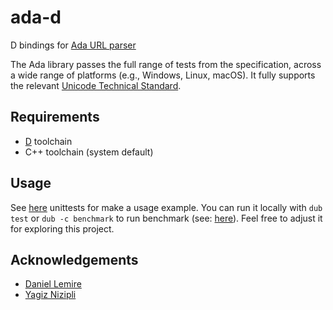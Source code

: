 # ada-d

D bindings for [Ada URL parser](https://github.com/ada-url)

The Ada library passes the full range of tests from the specification, across a wide range of platforms (e.g., Windows, Linux, macOS).
It fully supports the relevant [Unicode Technical Standard](https://www.unicode.org/reports/tr46/#ToUnicode).

## Requirements

* [D](https://dlang.org/) toolchain
* C++ toolchain (system default)

## Usage

See [here](source/package.d) unittests for make a usage example.
You can run it locally with `dub test` or `dub -c benchmark` to run benchmark (see: [here](bench/bench.d)).
Feel free to adjust it for exploring this project.

## Acknowledgements
- [Daniel Lemire](https://github.com/lemire)
- [Yagiz Nizipli](https://github.com/anonrig)
